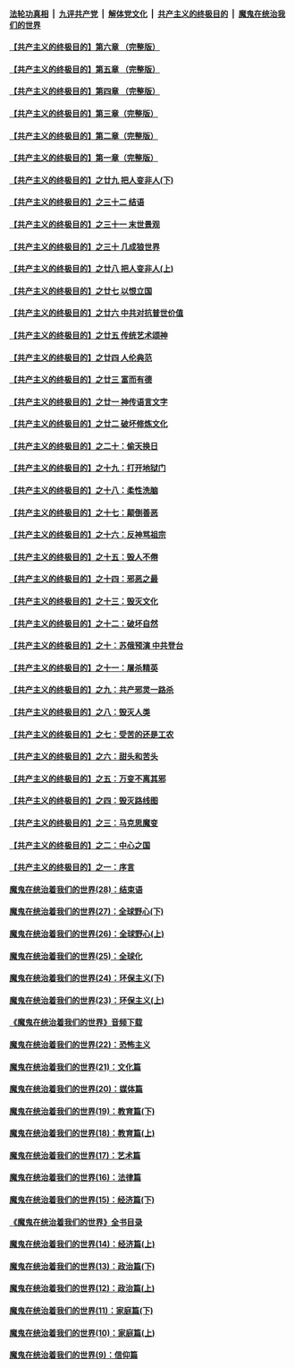 ####  [法轮功真相](../../../../basic/blob/master/README.md?t=11141513) &nbsp;|&nbsp; [九评共产党](../../../../9ping.md/blob/master/README.md?t=11141513) &nbsp;|&nbsp; [解体党文化](../../../../jtdwh.md/blob/master/README.md?t=11141513)  &nbsp;|&nbsp; [共产主义的终极目的](../../../../gczydzjmd.md/blob/master/README.md?t=11141513) &nbsp;|&nbsp; [魔鬼在统治我们的世界](../../../../mgztzwmdsj.md/blob/master/README.md?t=11141513) 

#### [【共产主义的终极目的】第六章 （完整版）](../pages/nsc422/n11428913.md?t=11141513) 

#### [【共产主义的终极目的】第五章 （完整版）](../pages/nsc422/n11428912.md?t=11141513) 

#### [【共产主义的终极目的】第四章 （完整版）](../pages/nsc422/n11428907.md?t=11141513) 

#### [【共产主义的终极目的】第三章（完整版）](../pages/nsc422/n11428848.md?t=11141513) 

#### [【共产主义的终极目的】第二章（完整版）](../pages/nsc422/n11428831.md?t=11141513) 

#### [【共产主义的终极目的】第一章（完整版）](../pages/nsc422/n11417651.md?t=11141513) 

#### [【共产主义的终极目的】之廿九 把人变非人(下)](../pages/nsc422/n11344140.md?t=11141513) 

#### [【共产主义的终极目的】之三十二 结语](../pages/nsc422/n11360535.md?t=11141513) 

#### [【共产主义的终极目的】之三十一 末世景观](../pages/nsc422/n11351129.md?t=11141513) 

#### [【共产主义的终极目的】之三十 几成狼世界](../pages/nsc422/n11348280.md?t=11141513) 

#### [【共产主义的终极目的】之廿八 把人变非人(上)](../pages/nsc422/n11340492.md?t=11141513) 

#### [【共产主义的终极目的】之廿七 以恨立国](../pages/nsc422/n11336944.md?t=11141513) 

#### [【共产主义的终极目的】之廿六 中共对抗普世价值](../pages/nsc422/n11324785.md?t=11141513) 

#### [【共产主义的终极目的】之廿五 传统艺术颂神](../pages/nsc422/n11296396.md?t=11141513) 

#### [【共产主义的终极目的】之廿四 人伦典范](../pages/nsc422/n11296397.md?t=11141513) 

#### [【共产主义的终极目的】之廿三 富而有德](../pages/nsc422/n11283598.md?t=11141513) 

#### [【共产主义的终极目的】之廿一 神传语言文字](../pages/nsc422/n11263265.md?t=11141513) 

#### [【共产主义的终极目的】之廿二 破坏修炼文化](../pages/nsc422/n11245728.md?t=11141513) 

#### [【共产主义的终极目的】之二十：偷天换日](../pages/nsc422/n11238846.md?t=11141513) 

#### [【共产主义的终极目的】之十九：打开地狱门](../pages/nsc422/n11206376.md?t=11141513) 

#### [【共产主义的终极目的】之十八：柔性洗脑](../pages/nsc422/n11199994.md?t=11141513) 

#### [【共产主义的终极目的】之十七：颠倒善恶](../pages/nsc422/n11179782.md?t=11141513) 

#### [【共产主义的终极目的】之十六：反神骂祖宗](../pages/nsc422/n11166798.md?t=11141513) 

#### [【共产主义的终极目的】之十五：毁人不倦](../pages/nsc422/n11166792.md?t=11141513) 

#### [【共产主义的终极目的】之十四：邪恶之最](../pages/nsc422/n11150249.md?t=11141513) 

#### [【共产主义的终极目的】之十三：毁灭文化](../pages/nsc422/n11135227.md?t=11141513) 

#### [【共产主义的终极目的】之十二：破坏自然](../pages/nsc422/n11135214.md?t=11141513) 

#### [【共产主义的终极目的】之十：苏俄预演 中共登台](../pages/nsc422/n11118424.md?t=11141513) 

#### [【共产主义的终极目的】之十一：屠杀精英](../pages/nsc422/n11118442.md?t=11141513) 

#### [【共产主义的终极目的】之九：共产邪灵一路杀](../pages/nsc422/n11114139.md?t=11141513) 

#### [【共产主义的终极目的】之八：毁灭人类](../pages/nsc422/n11108503.md?t=11141513) 

#### [【共产主义的终极目的】之七：受苦的还是工农](../pages/nsc422/n11101809.md?t=11141513) 

#### [【共产主义的终极目的】之六：甜头和苦头](../pages/nsc422/n11096971.md?t=11141513) 

#### [【共产主义的终极目的】之五：万变不离其邪](../pages/nsc422/n11091285.md?t=11141513) 

#### [【共产主义的终极目的】之四：毁灭路线图](../pages/nsc422/n11086284.md?t=11141513) 

#### [【共产主义的终极目的】之三：马克思魔变](../pages/nsc422/n11061941.md?t=11141513) 

#### [【共产主义的终极目的】之二：中心之国](../pages/nsc422/n11047728.md?t=11141513) 

#### [【共产主义的终极目的】之一：序言](../pages/nsc422/n11086077.md?t=11141513) 

#### [魔鬼在统治着我们的世界(28)：结束语](../pages/nsc422/n10936246.md?t=11141513) 

#### [魔鬼在统治着我们的世界(27)：全球野心(下)](../pages/nsc422/n10928319.md?t=11141513) 

#### [魔鬼在统治着我们的世界(26)：全球野心(上)](../pages/nsc422/n10900318.md?t=11141513) 

#### [魔鬼在统治着我们的世界(25)：全球化](../pages/nsc422/n10788205.md?t=11141513) 

#### [魔鬼在统治着我们的世界(24)：环保主义(下)](../pages/nsc422/n10695307.md?t=11141513) 

#### [魔鬼在统治着我们的世界(23)：环保主义(上)](../pages/nsc422/n10688613.md?t=11141513) 

#### [《魔鬼在统治着我们的世界》音频下载](../pages/nsc422/n10635553.md?t=11141513) 

#### [魔鬼在统治着我们的世界(22)：恐怖主义](../pages/nsc422/n10614727.md?t=11141513) 

#### [魔鬼在统治着我们的世界(21)：文化篇](../pages/nsc422/n10597706.md?t=11141513) 

#### [魔鬼在统治着我们的世界(20)：媒体篇](../pages/nsc422/n10586579.md?t=11141513) 

#### [魔鬼在统治着我们的世界(19)：教育篇(下)](../pages/nsc422/n10564808.md?t=11141513) 

#### [魔鬼在统治着我们的世界(18)：教育篇(上)](../pages/nsc422/n10526970.md?t=11141513) 

#### [魔鬼在统治着我们的世界(17)：艺术篇](../pages/nsc422/n10499093.md?t=11141513) 

#### [魔鬼在统治着我们的世界(16)：法律篇](../pages/nsc422/n10485969.md?t=11141513) 

#### [魔鬼在统治着我们的世界(15)：经济篇(下)](../pages/nsc422/n10469975.md?t=11141513) 

#### [《魔鬼在统治着我们的世界》全书目录](../pages/nsc422/n10464261.md?t=11141513) 

#### [魔鬼在统治着我们的世界(14)：经济篇(上)](../pages/nsc422/n10457370.md?t=11141513) 

#### [魔鬼在统治着我们的世界(13)：政治篇(下)](../pages/nsc422/n10448270.md?t=11141513) 

#### [魔鬼在统治着我们的世界(12)：政治篇(上)](../pages/nsc422/n10444576.md?t=11141513) 

#### [魔鬼在统治着我们的世界(11)：家庭篇(下)](../pages/nsc422/n10440961.md?t=11141513) 

#### [魔鬼在统治着我们的世界(10)：家庭篇(上)](../pages/nsc422/n10435448.md?t=11141513) 

#### [魔鬼在统治着我们的世界(9)：信仰篇](../pages/nsc422/n10432159.md?t=11141513) 

